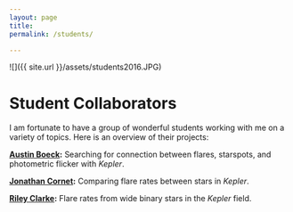 ```yaml
---
layout: page
title: 
permalink: /students/

---
```


![]({{ site.url }}/assets/students2016.JPG)


# Student Collaborators

I am fortunate to have a group of wonderful students working with me on a variety of topics. Here is an overview of their projects:



**[Austin Boeck](https://github.com/austin-boeck):** Searching for connection between flares, starspots, and photometric flicker with *Kepler*.

**[Jonathan Cornet](https://github.com/cornetj2):** Comparing flare rates between stars in *Kepler*.

**[Riley Clarke](https://github.com/RileyWClarke):** Flare rates from wide binary stars in the *Kepler* field.
